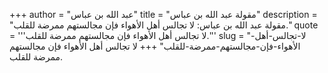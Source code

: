 +++
author = "عبد الله بن عباس"
title = "مقولة عبد الله بن عباس"
description = "مقولة عبد الله بن عباس: لا تجالس أهل الأهواء فإن مجالستهم ممرضة للقلب."
quote = '''لا تجالس أهل الأهواء فإن مجالستهم ممرضة للقلب.'''
slug = "لا-تجالس-أهل-الأهواء-فإن-مجالستهم-ممرضة-للقلب"
+++
لا تجالس أهل الأهواء فإن مجالستهم ممرضة للقلب.
